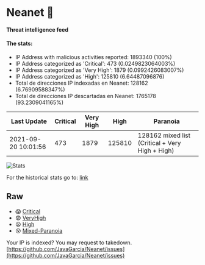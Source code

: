 # Neanet :hocho:
#### Threat intelligence feed
#### The stats:

- IP Address with malicious activities reported: 1893340 (100%)
- IP Address categorized as 'Critical':  473 (0.0249823064003%)
- IP Address categorized as 'Very High':  1879 (0.0992426083007%)
- IP Address categorized as 'High':  125810 (6.64487096876)
- Total de direcciones IP indexadas en Neanet:  128162 (6.76909588347%)
- Total de direcciones IP descartadas en Neanet:  1765178 (93.2309041165%)

| Last Update | Critical | Very High | High | Paranoia |
| --- | --- | --- | --- | --- |
| 2021-09-20 10:01:56 | 473 | 1879 | 125810 | 128162 mixed list (Critical + Very High + High)|

![Stats](https://docs.google.com/spreadsheets/d/e/2PACX-1vSnaNMIXVabIpDJjufMlzH7poXnshF3mgd8Is1g9ytUEzVsP5my4Trn8f-xkoLLQ38xpL3HtmUexLo6/pubchart?oid=501124687&format=image)

For the historical stats go to: [link](/stats.csv)
## Raw
- :scream: [Critical](https://raw.githubusercontent.com/JavaGarcia/Neanet/master/blacklists/neanet_critical.txt)
- :fearful: [VeryHigh](https://raw.githubusercontent.com/JavaGarcia/Neanet/master/blacklists/neanet_veryHigh.txtt)
- :frowning: [High](https://raw.githubusercontent.com/JavaGarcia/Neanet/master/blacklists/neanet_high.txt)
- :dizzy_face: [Mixed-Paranoia](https://raw.githubusercontent.com/JavaGarcia/Neanet/master/blacklists/neanet_all.txt)


Your IP is indexed? You may request to takedown. [https://github.com/JavaGarcia/Neanet/issues](https://github.com/JavaGarcia/Neanet/issues)
































































































































































































































































































































































































































































































































































































































































































































































































































































































































































































































































































































































































































































































































































































































































































































































































































































































































































































































































































































































































































































































































































































































































































































































































































































































































































































































































































































































































































































































































































































































































































































































































































































































































































































































































































































































































































































































































































































































































































































































































































































































































































































































































































































































































































































































































































































































































































































































































































































































































































































































































































































































































































































































































































































































































































































































































































































































































































































































































































































































































































































































































































































































































































































































































































































































































































































































































































































































































































































































































































































































































































































































































































































































































































































































































































































































































































































































































































































































































































































































































































































































































































































































































































































































































































































































































































































































































































































































































































































































































































































































































































